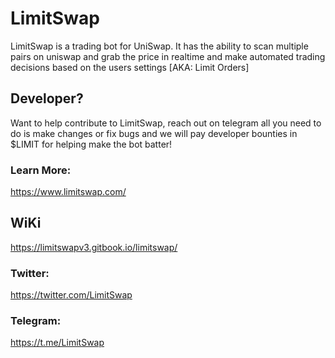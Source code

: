 
# LimitSwap
LimitSwap is a trading bot for UniSwap. It has the ability to scan multiple pairs on uniswap and grab the price in realtime and make automated trading decisions based on the users settings [AKA: Limit Orders]

## Developer?
Want to help contribute to LimitSwap, reach out on telegram all you need to do is make changes or fix bugs and we will pay developer bounties in $LIMIT for helping make the bot batter!

### Learn More:
https://www.limitswap.com/

## WiKi
https://limitswapv3.gitbook.io/limitswap/

### Twitter:
https://twitter.com/LimitSwap

### Telegram:
https://t.me/LimitSwap
